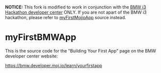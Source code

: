 **NOTICE:** This fork is modified to work in conjunction with the [BMW i3 Hackathon developer center](https://bmw.developer.moj.io/) ONLY.  If you are not apart of the BMW i3 hackathon, please refer to [myFirstMojioApp](https://github.com/mojio/myFirstMojioApp) source instead.

myFirstBMWApp
===============

This is the source code for the "Building Your First App" page on the BMW developer center website:

https://bmw.developer.moj.io/learn/yourfirstapp


